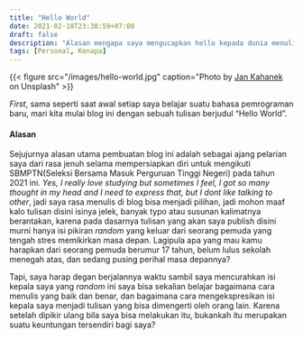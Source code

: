 ```yaml
---
title: "Hello World"
date: 2021-02-18T23:38:59+07:00
draft: false
description: "Alasan mengapa saya mengucapkan hello kepada dunia menulis blog ini."
tags: [Personal, Kenapa]
---
```


{{< figure src="/images/hello-world.jpg" caption="Photo by [Jan Kahanek](https://unsplash.com/@honza_kahanek) on Unsplash" >}}

_First_, sama seperti saat awal setiap saya belajar suatu bahasa pemrograman baru, mari kita mulai blog ini dengan sebuah tulisan berjudul “Hello World”.

#### Alasan

Sejujurnya alasan utama pembuatan blog ini adalah sebagai ajang pelarian saya dari rasa jenuh selama mempersiapkan diri untuk mengikuti SBMPTN(Seleksi Bersama Masuk Perguruan Tinggi Negeri) pada tahun 2021 ini. _Yes, I really love studying but sometimes I feel, I got so many thought in my head and I need to express that, but I dont like talking to other_, jadi saya rasa menulis di blog bisa menjadi pilihan, jadi mohon maaf kalo tulisan disini isinya jelek, banyak typo atau susunan kalimatnya berantakan, karena pada dasarnya tulisan yang akan saya publish disini murni hanya isi pikiran _random_ yang keluar dari seorang pemuda yang tengah stres memikirkan masa depan. Lagipula apa yang mau kamu harapkan dari seorang pemuda berumur 17 tahun, belum lulus sekolah menegah atas, dan sedang pusing perihal masa depannya?

Tapi, saya harap degan berjalannya waktu sambil saya mencurahkan isi kepala saya yang _random_ ini saya bisa sekalian belajar bagaimana cara menulis yang baik dan benar, dan bagaimana cara mengekspresikan isi kepala saya menjadi tulisan yang bisa dimengerti oleh orang lain. Karena setelah dipikir ulang bila saya bisa melakukan itu, bukankah itu merupakan suatu keuntungan tersendiri bagi saya?
